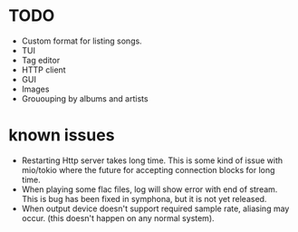 # TODO
- Custom format for listing songs.
- TUI
- Tag editor
- HTTP client
- GUI
- Images
- Grououping by albums and artists

# known issues
- Restarting Http server takes long time. This is some kind of issue with
  mio/tokio where the future for accepting connection blocks for long time.
- When playing some flac files, log will show error with end of stream. This is
  bug has been fixed in symphona, but it is not yet released.
- When output device doesn't support required sample rate, aliasing may occur.
  (this doesn't happen on any normal system).
